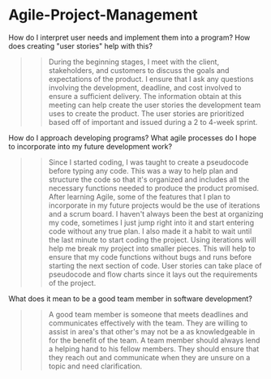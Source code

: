 # Agile-Project-Management

How do I interpret user needs and implement them into a program? How does creating "user stories" help with this?
>> During the beginning stages, I meet with the client, stakeholders, and customers to discuss the goals and expectations of the product. I ensure that I ask any questions involving the development, deadline, and cost involved to ensure a sufficient delivery. The information obtain at this meeting can help create the user stories the development team uses to create the product. The user stories are prioritized based off of important and issued during a 2 to 4-week sprint.

How do I approach developing programs? What agile processes do I hope to incorporate into my future development work?
>> Since I started coding, I was taught to create a pseudocode before typing any code. This was a way to help plan and structure the code so that it's organized and includes all the necessary functions needed to produce the product promised. After learning Agile, some of the features that I plan to incorporate in my future projects would be the use of iterations and a scrum board. I haven't always been the best at organizing my code, sometimes I just jump right into it and start entering code without any true plan. I also made it a habit to wait until the last minute to start coding the project. Using iterations will help me break my project into smaller pieces. This will help to ensure that my code functions without bugs and runs before starting the next section of code. User stories can take place of pseudocode and flow charts since it lays out the requirements of the project.

What does it mean to be a good team member in software development?
>> A good team member is someone that meets deadlines and communicates effectively with the team. They are willing to assist in area's that other's may not be a as knowledgeable in for the benefit of the team. A team member should always lend a helping hand to his fellow members. They should ensure that they reach out and communicate when they are unsure on a topic and need clarification.

